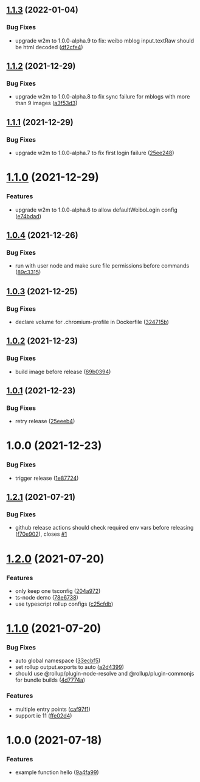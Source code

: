 ## [1.1.3](https://github.com/EqualMa/w2m-docker/compare/v1.1.2...v1.1.3) (2022-01-04)


### Bug Fixes

* upgrade w2m to 1.0.0-alpha.9 to fix: weibo mblog input.textRaw should be html decoded ([df2cfe4](https://github.com/EqualMa/w2m-docker/commit/df2cfe4816ca1e4eccd56564ea05ff50f5eda8a1))

## [1.1.2](https://github.com/EqualMa/w2m-docker/compare/v1.1.1...v1.1.2) (2021-12-29)


### Bug Fixes

* upgrade w2m to 1.0.0-alpha.8 to fix sync failure for mblogs with more than 9 images ([a3f53d3](https://github.com/EqualMa/w2m-docker/commit/a3f53d38604183b3ef405d2c62b6daa59a54ee38))

## [1.1.1](https://github.com/EqualMa/w2m-docker/compare/v1.1.0...v1.1.1) (2021-12-29)


### Bug Fixes

* upgrade w2m to 1.0.0-alpha.7 to fix first login failure ([25ee248](https://github.com/EqualMa/w2m-docker/commit/25ee2482b2389e98412a4a6fdc7dd46d3d29a944))

# [1.1.0](https://github.com/EqualMa/w2m-docker/compare/v1.0.4...v1.1.0) (2021-12-29)


### Features

* upgrade w2m to 1.0.0-alpha.6 to allow defaultWeiboLogin config ([e74bdad](https://github.com/EqualMa/w2m-docker/commit/e74bdad0d6067145130ff245af1c776f7d87e6d8))

## [1.0.4](https://github.com/EqualMa/w2m-docker/compare/v1.0.3...v1.0.4) (2021-12-26)


### Bug Fixes

* run with user node and make sure file permissions before commands ([89c3315](https://github.com/EqualMa/w2m-docker/commit/89c3315af2f583dc2fc620b22291259f71e29e27))

## [1.0.3](https://github.com/EqualMa/w2m-docker/compare/v1.0.2...v1.0.3) (2021-12-25)


### Bug Fixes

* declare volume for .chromium-profile in Dockerfile ([324715b](https://github.com/EqualMa/w2m-docker/commit/324715b950df31c1a6c11c5fc7d297ab2fc6b889))

## [1.0.2](https://github.com/EqualMa/w2m-docker/compare/v1.0.1...v1.0.2) (2021-12-23)


### Bug Fixes

* build image before release ([69b0394](https://github.com/EqualMa/w2m-docker/commit/69b03944316e8b4cbf53edec1d20b55eccdc73f0))

## [1.0.1](https://github.com/EqualMa/w2m-docker/compare/v1.0.0...v1.0.1) (2021-12-23)


### Bug Fixes

* retry release ([25eeeb4](https://github.com/EqualMa/w2m-docker/commit/25eeeb422d3e3cdfe04d4476a79e992d857cd8fb))

# 1.0.0 (2021-12-23)


### Bug Fixes

* trigger release ([1e87724](https://github.com/EqualMa/w2m-docker/commit/1e87724419aabfeab12b8b8cb2b448e41ad2ff06))

## [1.2.1](https://github.com/tlibjs/package-template/compare/v1.2.0...v1.2.1) (2021-07-21)

### Bug Fixes

- github release actions should check required env vars before releasing ([f70e902](https://github.com/tlibjs/package-template/commit/f70e902fa60782754b44c1f6b274644b2a05fef9)), closes [#1](https://github.com/tlibjs/package-template/issues/1)

# [1.2.0](https://github.com/tlibjs/package-template/compare/v1.1.0...v1.2.0) (2021-07-20)

### Features

- only keep one tsconfig ([204a972](https://github.com/tlibjs/package-template/commit/204a972af9e205d6313bc4ea556fe42cdb8c4bb3))
- ts-node demo ([78e6738](https://github.com/tlibjs/package-template/commit/78e6738d25b6ab533aa0100d1b68a41ab9fb8180))
- use typescript rollup configs ([c25cfdb](https://github.com/tlibjs/package-template/commit/c25cfdbe7b24ca82fd93b0e686d93f523a30355c))

# [1.1.0](https://github.com/tlibjs/package-template/compare/v1.0.0...v1.1.0) (2021-07-20)

### Bug Fixes

- auto global namespace ([33ecbf5](https://github.com/tlibjs/package-template/commit/33ecbf5165a82e3090bbf1cddc95a178569285a9))
- set rollup output.exports to auto ([a2d4399](https://github.com/tlibjs/package-template/commit/a2d43992dd4ff8f35536e92c867999795a5ce30e))
- should use @rollup/plugin-node-resolve and @rollup/plugin-commonjs for bundle builds ([4d7774a](https://github.com/tlibjs/package-template/commit/4d7774a739ce600213e9f6ac5efd834ea8bf3e80))

### Features

- multiple entry points ([caf97f1](https://github.com/tlibjs/package-template/commit/caf97f12c56e733af6c3364be3f3f95684ec354c))
- support ie 11 ([ffe02d4](https://github.com/tlibjs/package-template/commit/ffe02d4a10a6cac7701507ea3ed9bbbd990b5a20))

# 1.0.0 (2021-07-18)

### Features

- example function hello ([9a4fa99](https://github.com/tlibjs/package-template/commit/9a4fa99575359aeab5748c191ae6b3dbe2d935b0))
